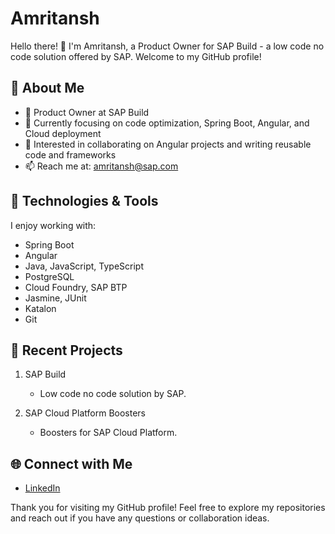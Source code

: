 # Amritansh

Hello there! 👋 I'm Amritansh, a Product Owner for SAP Build - a low code no code solution offered by SAP. Welcome to my GitHub profile!

## 🚀 About Me

- 💼 Product Owner at SAP Build
- 🌱 Currently focusing on code optimization, Spring Boot, Angular, and Cloud deployment
- 👯 Interested in collaborating on Angular projects and writing reusable code and frameworks
- 📫 Reach me at: [amritansh@sap.com](mailto:amritansh@sap.com)

## 🔧 Technologies & Tools

I enjoy working with:

- Spring Boot
- Angular
- Java, JavaScript, TypeScript
- PostgreSQL
- Cloud Foundry, SAP BTP
- Jasmine, JUnit
- Katalon
- Git

## 🌱 Recent Projects

1. SAP Build
   - Low code no code solution by SAP.

2. SAP Cloud Platform Boosters
   - Boosters for SAP Cloud Platform.

## 🌐 Connect with Me

- [LinkedIn](https://www.linkedin.com/in/amritansh13)

Thank you for visiting my GitHub profile! Feel free to explore my repositories and reach out if you have any questions or collaboration ideas.
